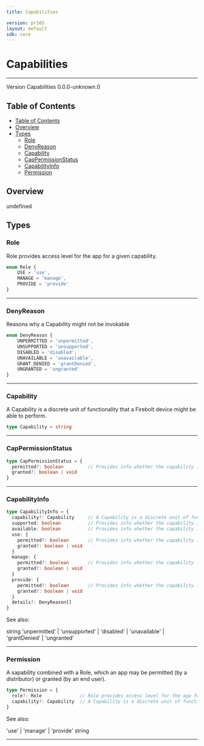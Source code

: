```yaml
---
title: Capabilities

version: pr165
layout: default
sdk: core
---
```


# Capabilities
---
Version Capabilities 0.0.0-unknown.0

## Table of Contents
   - [Table of Contents](#table-of-contents)
   - [Overview](#overview)
   - [Types](#types)
     - [Role](#role)
     - [DenyReason](#denyreason)
     - [Capability](#capability)
     - [CapPermissionStatus](#cappermissionstatus)
     - [CapabilityInfo](#capabilityinfo)
     - [Permission](#permission)


## Overview
 undefined

## Types

### Role

Role provides access level for the app for a given capability.

```typescript
enum Role {
	USE = 'use',
	MANAGE = 'manage',
	PROVIDE = 'provide'
}

```



---
### DenyReason

Reasons why a Capability might not be invokable

```typescript
enum DenyReason {
	UNPERMITTED = 'unpermitted',
	UNSUPPORTED = 'unsupported',
	DISABLED = 'disabled',
	UNAVAILABLE = 'unavailable',
	GRANT_DENIED = 'grantDenied',
	UNGRANTED = 'ungranted'
}

```



---
### Capability

A Capability is a discrete unit of functionality that a Firebolt device might be able to perform.

```typescript
type Capability = string
```



---
### CapPermissionStatus



```typescript
type CapPermissionStatus = {
  permitted?: boolean         // Provides info whether the capability is permitted
  granted?: boolean | void
}
```



---
### CapabilityInfo



```typescript
type CapabilityInfo = {
  capability?: Capability     // A Capability is a discrete unit of functionality that a Firebolt device might be able to perform.
  supported: boolean          // Provides info whether the capability is supported
  available: boolean          // Provides info whether the capability is available
  use: {
    permitted?: boolean       // Provides info whether the capability is permitted
    granted?: boolean | void
  }
  manage: {
    permitted?: boolean       // Provides info whether the capability is permitted
    granted?: boolean | void
  }
  provide: {
    permitted?: boolean       // Provides info whether the capability is permitted
    granted?: boolean | void
  }
  details?: DenyReason[]
}
```

See also: 

string
'unpermitted' | 'unsupported' | 'disabled' | 'unavailable' | 'grantDenied' | 'ungranted'

---
### Permission

A sapability combined with a Role, which an app may be permitted (by a distributor) or granted (by an end user).

```typescript
type Permission = {
  role?: Role              // Role provides access level for the app for a given capability.
  capability?: Capability  // A Capability is a discrete unit of functionality that a Firebolt device might be able to perform.
}
```

See also: 

'use' | 'manage' | 'provide'
string

---